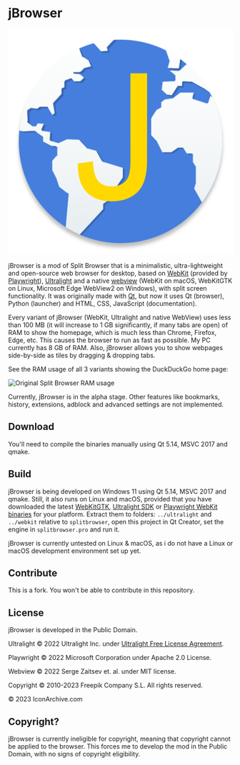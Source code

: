 jBrowser
=============

<p align="center">
  <img src="https://raw.githubusercontent.com/JoseErnestoOnGithub/curly-potato/main/Dtafalonso-Android-Lollipop-Browser.512.png" />
</p>

jBrowser is a mod of Split Browser that is a minimalistic, ultra-lightweight and open-source web browser for desktop, based on [WebKit](https://webkit.org/) (provided by [Playwright](https://playwright.dev/)), [Ultralight](https://ultralig.ht/) and a native [webview](https://webview.dev/) (WebKit on macOS, WebKitGTK on Linux, Microsoft Edge WebView2 on Windows), with split screen functionality. It was originally made with [Qt](https://www.qt.io/), but now it uses Qt (browser), Python (launcher) and HTML, CSS, JavaScript (documentation).


Every variant of jBrowser (WebKit, Ultralight and native WebView) uses less than 100 MB (it will increase to 1 GB significantly, if many tabs are open) of RAM to show the homepage, which is much less than Chrome, Firefox, Edge, etc. This causes the browser to run as fast as possible. My PC currently has 8 GB of RAM. Also, jBrowser allows you to show webpages side-by-side as tiles by dragging &amp; dropping tabs.

See the RAM usage of all 3 variants showing the DuckDuckGo home page:

![Original Split Browser RAM usage](https://i.imgur.com/LbHUr1N.png)

Currently, jBrowser is in the alpha stage. Other features like bookmarks, history, extensions, adblock and advanced settings are not implemented.

## Download

You'll need to compile the binaries manually using Qt 5.14, MSVC 2017 and qmake.

## Build

jBrowser is being developed on Windows 11 using Qt 5.14, MSVC 2017 and qmake. Still, it also runs on Linux and macOS, provided that you have downloaded the latest [WebKitGTK](https://webkitgtk.org/), [Ultralight SDK](https://github.com/ultralight-ux/Ultralight#eyes-getting-the-latest-sdk) or [Playwright WebKit binaries](https://github.com/microsoft/playwright) for your platform. Extract them to folders: `../ultralight` and `../webkit` relative to `splitbrowser`, open this project in Qt Creator, set the engine in `splitbrowser.pro` and run it.

jBrowser is currently untested on Linux & macOS, as i do not have a Linux or macOS development environment set up yet.


## Contribute

This is a fork. You won't be able to contribute in this repository.

## License

jBrowser is developed in the Public Domain.

Ultralight &copy; 2022 Ultralight Inc. under [Ultralight Free License Agreement](https://github.com/ultralight-ux/Ultralight/blob/master/license/LICENSE.txt).

Playwright &copy; 2022 Microsoft Corporation under Apache 2.0 License.

Webview &copy; 2022 Serge Zaitsev et. al. under MIT license.

Copyright &copy; 2010-2023 Freepik Company S.L. All rights reserved.

&copy; 2023 IconArchive.com

## Copyright?

jBrowser is currently ineligible for copyright, meaning that copyright cannot be applied to the browser. This forces me to develop the mod in the Public Domain, with no signs of copyright eligibility.
